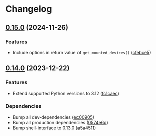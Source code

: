 # Changelog

## [0.15.0](https://github.com/MaxG87/storage-device-managers/compare/v0.14.0...v0.15.0) (2024-11-26)


### Features

* Include options in return value of `get_mounted_devices()` ([cfebce5](https://github.com/MaxG87/storage-device-managers/commit/cfebce50ff802adaf34cba3320f16dc81dcc05a8))

## [0.14.0](https://github.com/MaxG87/storage-device-managers/compare/v0.13.0...v0.14.0) (2023-12-22)


### Features

* Extend supported Python versions to 3.12 ([fc1caec](https://github.com/MaxG87/storage-device-managers/commit/fc1caecce945814e574ed33e6a6a64941546d5ce))


### Dependencies

* Bump all dev-dependencies ([ec00905](https://github.com/MaxG87/storage-device-managers/commit/ec00905f2cf326a69129bd7ab38b8b3c2425ea26))
* Bump all production dependencies ([0574e6d](https://github.com/MaxG87/storage-device-managers/commit/0574e6d698b71ae994627c79aceb91b1de794b3a))
* Bump shell-interface to 0.13.0 ([a5a4511](https://github.com/MaxG87/storage-device-managers/commit/a5a451179c08fc270fed58850a1198c66feb38e1))
